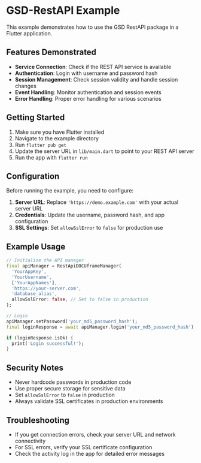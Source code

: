 # GSD-RestAPI Example

This example demonstrates how to use the GSD RestAPI package in a Flutter application.

## Features Demonstrated

- **Service Connection**: Check if the REST API service is available
- **Authentication**: Login with username and password hash
- **Session Management**: Check session validity and handle session changes
- **Event Handling**: Monitor authentication and session events
- **Error Handling**: Proper error handling for various scenarios

## Getting Started

1. Make sure you have Flutter installed
2. Navigate to the example directory
3. Run `flutter pub get`
4. Update the server URL in `lib/main.dart` to point to your REST API server
5. Run the app with `flutter run`

## Configuration

Before running the example, you need to configure:

1. **Server URL**: Replace `'https://demo.example.com'` with your actual server URL
2. **Credentials**: Update the username, password hash, and app configuration
3. **SSL Settings**: Set `allowSslError` to `false` for production use

## Example Usage

```dart
// Initialize the API manager
final apiManager = RestApiDOCUframeManager(
  'YourAppKey',
  'YourUsername', 
  ['YourAppNames'],
  'https://your-server.com',
  'database_alias',
  allowSslError: false, // Set to false in production
);

// Login
apiManager.setPassword('your_md5_password_hash');
final loginResponse = await apiManager.login('your_md5_password_hash');

if (loginResponse.isOk) {
  print('Login successful!');
}
```

## Security Notes

- Never hardcode passwords in production code
- Use proper secure storage for sensitive data
- Set `allowSslError` to `false` in production
- Always validate SSL certificates in production environments

## Troubleshooting

- If you get connection errors, check your server URL and network connectivity
- For SSL errors, verify your SSL certificate configuration
- Check the activity log in the app for detailed error messages
